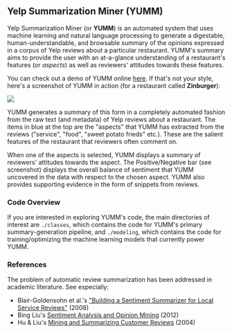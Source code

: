 ## Yelp Summarization Miner (YUMM)

Yelp Summarization Miner (or **YUMM**) is an automated system that uses machine learning and natural language processing to generate a digestable, human-understandable, and browsable summary of the opinions expressed in a corpus of Yelp reviews about a particular restaurant. YUMM's summary aims to provide the user with an at-a-glance understanding of a restaurant's features (or *aspects*) as well as reviewers' attitudes towards these features. 

You can check out a demo of YUMM online [here](http://www.yumm.jeffreyfossett.com). If that's not your style, here's a screenshot of YUMM in action (for a restaurant called **Zinburger**): 

![](yumm_screenshot.png)

YUMM generates a summary of this form in a completely automated fashion from the raw text (and metadata) of Yelp reviews about a restaurant. The items in blue at the top are the "aspects" that YUMM has extracted from the reviews ("service", "food", "sweet potato frieds" etc.). These are the salient features of the restaurant that reviewers often comment on. 

When one of the aspects is selected, YUMM displays a summary of reviewers' attitudes towards the aspect. The Positive/Negative bar (see screenshot) displays the overall balance of sentiment that YUMM uncovered in the data with respect to the chosen aspect. YUMM also provides supporting evidence in the form of snippets from reviews. 

### Code Overview

If you are interested in exploring YUMM's code, the main directories of interest are `./classes`, which contains the code for YUMM's primary summary-generation pipeline, and `./modeling`, which contains the code for training/optimizing the machine learning models that currently power YUMM.  

### References

The problem of automatic review summarization has been addressed in academic literature. See especially: 

* Blair-Goldensohn et al.'s ["Building a Sentiment Summarizer for Local Service Reviews"](http://www.ryanmcd.com/papers/local_service_summ.pdf) (2008)
* Bing Liu's [Sentiment Analysis and Opinion Mining](http://www.cs.uic.edu/~liub/FBS/SentimentAnalysis-and-OpinionMining.pdf) (2012)
* Hu & Liu's [Mining and Summarizing Customer Reviews](http://users.cis.fiu.edu/~lli003/Sum/KDD/2004/p168-hu.pdf) (2004)
